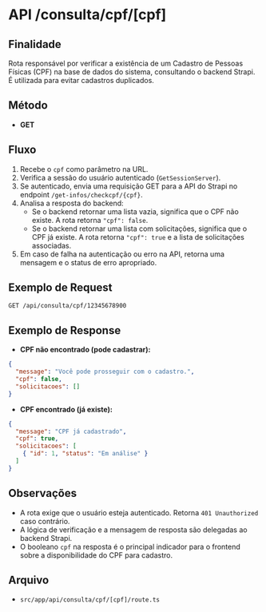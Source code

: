 # API /consulta/cpf/[cpf]

## Finalidade
Rota responsável por verificar a existência de um Cadastro de Pessoas Físicas (CPF) na base de dados do sistema, consultando o backend Strapi. É utilizada para evitar cadastros duplicados.

## Método
- **GET**

## Fluxo
1.  Recebe o `cpf` como parâmetro na URL.
2.  Verifica a sessão do usuário autenticado (`GetSessionServer`).
3.  Se autenticado, envia uma requisição GET para a API do Strapi no endpoint `/get-infos/checkcpf/{cpf}`.
4.  Analisa a resposta do backend:
    - Se o backend retornar uma lista vazia, significa que o CPF não existe. A rota retorna `"cpf": false`.
    - Se o backend retornar uma lista com solicitações, significa que o CPF já existe. A rota retorna `"cpf": true` e a lista de solicitações associadas.
5.  Em caso de falha na autenticação ou erro na API, retorna uma mensagem e o status de erro apropriado.

## Exemplo de Request
```http
GET /api/consulta/cpf/12345678900
```

## Exemplo de Response
- **CPF não encontrado (pode cadastrar):**
```json
{
  "message": "Você pode prosseguir com o cadastro.",
  "cpf": false,
  "solicitacoes": []
}
```
- **CPF encontrado (já existe):**
```json
{
  "message": "CPF já cadastrado",
  "cpf": true,
  "solicitacoes": [
    { "id": 1, "status": "Em análise" }
  ]
}
```

## Observações
- A rota exige que o usuário esteja autenticado. Retorna `401 Unauthorized` caso contrário.
- A lógica de verificação e a mensagem de resposta são delegadas ao backend Strapi.
- O booleano `cpf` na resposta é o principal indicador para o frontend sobre a disponibilidade do CPF para cadastro.

## Arquivo
- `src/app/api/consulta/cpf/[cpf]/route.ts`
